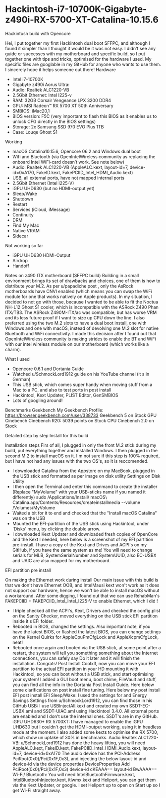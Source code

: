 # Hackintosh-i7-10700K-Gigabyte-z490i-RX-5700-XT-Catalina-10.15.6
Hackintosh build with Opencore

Hei, 
I put together my first Hackintosh dual boot SFFPC, and although I found it simpler than I thought it would be it was not easy. I didn't see any guide or successes with my motherboard and specific build, so I put together one with tips and tricks, optimised for the hardware I used. My specific files are googlable in my GitHub for anyone who wants to use them. I sincerely hope it helps someone out there!
Hardware
- Intel i7-10700K
- Gigabyte z490i Aorus Ultra:
 - Audio: Realtek ALC1220-VB
 - 2.5Gbit Ethernet: Intel I225-v
- RAM: 32GB Corsair Vengeance LPX 3200 DDR4
- GPU: MSI Radeon™ RX 5700 XT 50th Anniversary
- SMBIOS: iMac20,1
- BIOS version:  F5C (very important to flash this BIOS as it enables us to unlock CFG directly in the BIOS settings)
- Storage: 2x Samsung SSD 970 EVO Plus 1TB
- Case: Louqe Ghost S1

Working
- macOS Catalina10.15.6, Opencore 06.2 and Windows dual boot 
- Wifi and Bluetooth (via OpenIntelWireless community as replacing the onboard Intel WiFi-card doesn’t work. See note below)
- Audio: Realtek ALC1220-VB (AppleALC.kext, layout-id=7, device-id=0xA170, FakeID.kext, FakePCIID_Intel_HDMI_Audio.kext)
- USB, all external ports, have not mapped internal ports
- 2.5Gbit Ethernet (Intel I225-V)
- iGPU UHD630 (but no HDMI-output yet)
- Sleep/Wake
- Shutdown
- Restart
- Services (iCloud, iMessage)
- Continuity
- DRM
- Find My Mac
- Native VRAM
- Sidecar

Not working so far
- iGPU UHD630 HDMI-Output
- Airdrop
- Handoff

Notes on z490 ITX motherboard (SFFPC build)
Building in a small environment brings its set of drawbacks and choices, one of them is how to distribute your M.2. As per u/papadiche post , only the AsRock motherboards have CNVI enabled (which means you can swap the WiFi module for one that works natively on Apple products). 
In my situation, I decided to not go with those, because I wanted to be able to fit the Noctua NH-L12 Ghost S1 cooler, which is incompatible with the ASRock Z490 Phan ITX/TB3. The ASRock Z490M-ITX/ac was compatible, but has worse VRM and its less future proof if I want to size up CPU down the line. 
I also preferred using the two M.2 slots to have a dual boot install, one with Windows and one with macOS, instead of devolving one M.2 slot for native Bluetooth and WiFi connectivity. I made this decision after I found out that OpenIntelWireless community is making strides to enable the BT and WiFi with our intel wireless module on our motherboard (which works like a charm).

What I used
- Opencore 0.6.1 and Dortania Guide
- Watched  u/SchmockLord1912 guide on his YouTube channel  (it s in German)
- This USB stick, which comes super handy when moving stuff from a Mac to a PC, and also to test ports in post install
- Hackintool, Kext Updater, PLIST Editor, GenSMBIOS
- Lots of googling around!

Benchmarks
Geekbench
My Geekbench Profile: https://browser.geekbench.com/user/338733
Geekbench 5 on Stock GPU
Cinebench
Cinebench R20: 5039 points on Stock CPU
Cinebench 2.0 on Stock

Detailed step by step Install for this build

Installation steps
Firs of all, I plugged in only the front M.2 stick during my build, put everything together and installed Windows. I then plugged in the second M.2 to install macOS on it. I m not sure if this step is 100% required, but I have not had any issues with the two OS's, so it is reccomended.
- I downloaded Catalina from the Appstore on my MacBook, plugged in the USB stick and formatted as per image on disk utility
Settings on Disk Utility
- I then open the Terminal and enter this command to create the installer (Replace "MyVolume" with your USB-sticks name if you named it differently)
sudo /Applications/Install\ macOS\ Catalina.app/Contents/Resources/createinstallmedia --volume /Volumes/MyVolume
- Waited a bit for it to end and checked that the "Install macOS Catalina" was on the USB
- Mounted the EFI-partition of the USB stick using Hackintool, under 'Disks' menu, by clicking the double arrow.
- I downloaded Kext Updater and downloaded fresh copies of OpenCore and the Kext I needed, here below is a screenshot of my EFI partition pre-install. I have a copy of the Kext and Drives and ACPI's on my GitHub, if you have the same system as me! You will need to change serials for MLB, SystemSerialNumber and SystemUUID, also EC-USBX and UAIC are also mapped for my motherboard.

EFI partition pre install

On making the Ethernet work during install
Our main issue with this build is that we don't have Ethernet OOB, and IntelMausi kext won't work as it does not support our hardware, hence we won't be able to install macOS without a workaround. After some digging, I found out that we can use RehabMan's FAKEPCIID + FAKEPCIID_Intel_Intel_I225-V to enable Ethernet, which I did !
- I triple checked all the ACPI's, Kext, Drivers and checked the config.plist on the Sanity Checker, moved everything on the USB stick EFI partition inside it s EFI folder.
- Rebooted in BIOS, changed the settings. Also important note, if you have the latest BIOS, or flashed the latest BIOS, you can change settings on the Kernel Quirks for AppleCpuPmCfgLock and AppleXcpmCfgLock, neat!
- Rebooted once again and booted via the USB stick, at some point after a restart, the system will tell you something something about the Internet connections, you can safely say Do it later and it will finish the installation. Congrats!
Post Install
Coolx3, now you can move your EFI partition to the actual EFI partition in your HD mounting it with Hackintool, so you can boot without a USB stick, and start optimising your system! I added a GUI boot menu, boot chime, FileVault and stuff, you can find all the info in the Dortania Post Install Guide. Here below some clarifications on post install fine tuning. Here below my post install EFI
post install EFI
Sleep/Wake: I used the settings for and Energy Savings Settings from u/SchmockLord1912, you can find those in his GitHub
USB: I use USBInjectAll.kext and created my own SSDT-EC-USBX.aml and SSDT-UIAC.aml using Hackintool 3.4.0. All external ports are enabled and I don't use the internal ones. SSDT's are in my GitHub.
iGPU UHD630+ RX 5700XT: I have managed to enable the iGPU UHD630 but I couldn't get the HDMI-output working, using it in headless mode at the moment. I also added some kexts to optimise the RX 5700, which show un uptake of 30% in benchmarks.
Audio Realtek ALC1220-VB: u/SchmockLord1912 has done the heavy lifting, you will need AppleALC.kext, FakeID.kext, FakePCIID_Intel_HDMI_Audio.kext, layout-id=7, device-id=0xA170
The audio device has the PCI-Address PciRoot(0x0)/Pci(0x1F,0x3), and injecting the below layout-id and device-id  via the device properties
<key>DeviceProperties</key> 	<dict> 		<key>Add</key> 		<dict> 			<key>PciRoot(0x0)/Pci(0x1F,0x3)</key> 			<dict> 				<key>device-id</key> 				<data>cKEAAA==</data> 				<key>layout-id</key> 				<data>BwAAAA==</data> 			</dict> 		</dict> 	</dict> 
Wi-Fi/ Bluetooth: You will need IntelBluetoothFirmware.kext, IntelBluetoothInjector.kext, itlwmx.kext and Heliport, you can get them via the Kext Updater, or google. I set Heliport up to open on Start up so I get Wi-Fi straight away.
